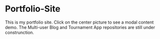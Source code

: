 # Portfolio-Site

This is my portfolio site. Click on the center picture to see a modal content demo. The Multi-user Blog and Tournament App repositories are still under construnction.  
